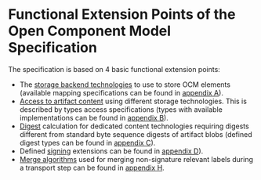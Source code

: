 # Functional Extension Points of the Open Component Model Specification

The specification is based on 4 basic functional extension points:
- The [storage backend technologies](../mapping/README.md) to use to store OCM
  elements (available
  mapping specifications can be found in [appendix A](../../appendix/A/README.md)).
- [Access to artifact content](../elements/README.md#artifact-access) using
  different storage technologies. This is described by types access
  specifications (types with available implementations can be found in
  [appendix B](../../appendix/B/README.md)).
- [Digest](../elements/README.md#digests) calculation for dedicated content
  technologies requiring digests different from standard byte sequence digests
  of artifact blobs (defined digest types can be found in
  [appendix C](../../appendix/C/README.md)).
- Defined [signing](../elements/README.md#signing) extensions can be found in
  [appendix D](../../appendix/D/README.md)).
- [Merge algorithms](../formats/formats.md#label-specifications) used for merging non-signature relevant labels during a transport step can be found in
  [appendix H](../../appendix/H/README.md).